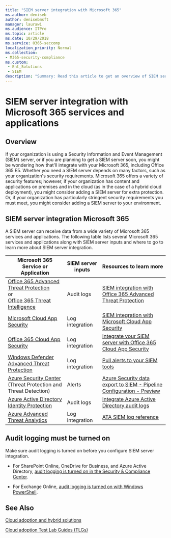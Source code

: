 ```yaml
---
title: "SIEM server integration with Microsoft 365"
ms.author: deniseb
author: denisebmsft
manager: laurawi
ms.audience: ITPro
ms.topic: article
ms.date: 10/29/2018
ms.service: O365-seccomp
localization_priority: Normal
ms.collection:
- M365-security-compliance
ms.custom: 
 - Ent_Solutions
 - SIEM
description: "Summary: Read this article to get an overview of SIEM server integration with Microsoft 365."
---
```


# SIEM server integration with Microsoft 365 services and applications

## Overview

If your organization is using a Security Information and Event Management (SIEM) server, or if you are planning to get a SIEM server soon, you might be wondering how that'll integrate with your Microsoft 365, including Office 365 E5. Whether you need a SIEM server depends on many factors, such as your organization's security requirements. Microsoft 365 offers a variety of security features; however, if your organization has content and applications on premises and in the cloud (as in the case of a hybrid cloud deployment), you might consider adding a SIEM server for extra protection. Or, if your organization has particularly stringent security requirements you must meet, you might consider adding a SIEM server to your environment.

## SIEM server integration Microsoft 365

A SIEM server can receive data from a wide variety of Microsoft 365 services and applications. The following table lists several Microsoft 365 services and applications along with SIEM server inputs and where to go to learn more about SIEM server integration. 

| Microsoft 365 Service or Application | SIEM server inputs | Resources to learn more |
| --- | --- | --- |
| [Office 365 Advanced Threat Protection](office-365-atp.md) <br/>   or   <br/>[Office 365 Threat Intelligence](office-365-ti.md) | Audit logs | [SIEM integration with Office 365 Advanced Threat Protection](siem-integration-with-office-365-ti.md) |
| [Microsoft Cloud App Security](https://docs.microsoft.com/cloud-app-security/what-is-cloud-app-security) | Log integration | [SIEM integration with Microsoft Cloud App Security](https://docs.microsoft.com/cloud-app-security/siem) |
| [Office 365 Cloud App Security](office-365-cas-overview.md) | Log integration | [Integrate your SIEM server with Office 365 Cloud App Security](integrate-your-siem-server-with-office-365-cas.md) |
| [Windows Defender Advanced Threat Protection](https://docs.microsoft.com/windows/security/threat-protection/) | Log integration | [Pull alerts to your SIEM tools](https://docs.microsoft.com/windows/security/threat-protection/windows-defender-atp/configure-siem-windows-defender-advanced-threat-protection) |
| [Azure Security Center](https://docs.microsoft.com/azure/security-center/security-center-intro) (Threat Protection and Threat Detection) | Alerts | [Azure Security data export to SIEM - Pipeline Configuration - Preview](https://docs.microsoft.com/azure/security-center/security-center-export-data-to-siem) |
| [Azure Active Directory Identity Protection](https://docs.microsoft.com/azure/active-directory/identity-protection/overview) | Audit logs | [Integrate Azure Active Directory audit logs](https://docs.microsoft.com/azure/security/security-azure-log-integration-ad) |
| [Azure Advanced Threat Analytics](https://docs.microsoft.com/azure/security/azure-threat-detection) | Log integration | [ATA SIEM log reference](https://docs.microsoft.com/advanced-threat-analytics/cef-format-sa) |

## Audit logging must be turned on

Make sure audit logging is turned on before you configure SIEM server integration. 

- For SharePoint Online, OneDrive for Business, and Azure Active Directory, [audit logging is turned on in the Security & Compliance Center](https://docs.microsoft.com/office365/securitycompliance/turn-audit-log-search-on-or-off).

- For Exchange Online, [audit logging is turned on with Windows PowerShell](https://docs.microsoft.com/office365/securitycompliance/enable-mailbox-auditing).
 
## See Also

[Cloud adoption and hybrid solutions](https://docs.microsoft.com/office365/enterprise/cloud-adoption-and-hybrid-solutions)
  
[Cloud adoption Test Lab Guides (TLGs)](https://docs.microsoft.com/office365/enterprise/cloud-adoption-test-lab-guides-tlgs)


